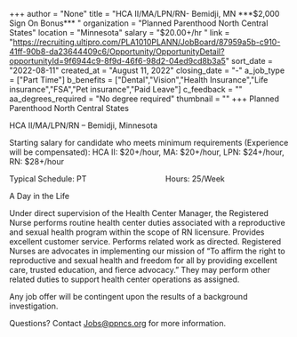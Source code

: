 +++
author = "None"
title = "HCA II/MA/LPN/RN- Bemidji, MN ***$2,000 Sign On Bonus*** "
organization = "Planned Parenthood North Central States"
location = "Minnesota"
salary = "$20.00+/hr  "
link = "https://recruiting.ultipro.com/PLA1010PLANN/JobBoard/87959a5b-c910-41ff-90b8-da23644409c6/Opportunity/OpportunityDetail?opportunityId=9f6944c9-8f9d-46f6-98d2-04ed9cd8b3a5"
sort_date = "2022-08-11"
created_at = "August 11, 2022"
closing_date = "-"
a_job_type = ["Part Time"]
b_benefits = ["Dental","Vision","Health Insurance","Life insurance","FSA","Pet insurance","Paid Leave"]
c_feedback = ""
aa_degrees_required = "No degree required"
thumbnail = ""
+++
Planned Parenthood North Central States

HCA II/MA/LPN/RN – Bemidji, Minnesota

Starting salary for candidate who meets minimum requirements (Experience will be compensated): HCA II: $20+/hour, MA: $20+/hour, LPN: $24+/hour, RN: $28+/hour

Typical Schedule: PT                                    Hours: 25/Week            

A Day in the Life

Under direct supervision of the Health Center Manager, the Registered Nurse performs routine health center duties associated with a reproductive and sexual health program within the scope of RN licensure. Provides excellent customer service. Performs related work as directed. Registered Nurses are advocates in implementing our mission of “To affirm the right to reproductive and sexual health and freedom for all by providing excellent care, trusted education, and fierce advocacy.” They may perform other related duties to support health center operations as assigned.

Any job offer will be contingent upon the results of a background investigation.

Questions? Contact Jobs@ppncs.org for more information.